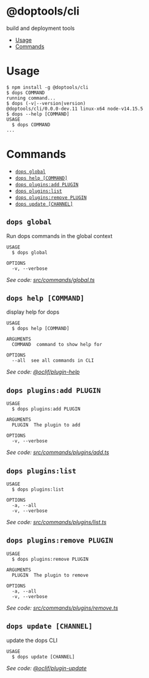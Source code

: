 @doptools/cli
=========

build and deployment tools


<!-- toc -->
* [Usage](#usage)
* [Commands](#commands)
<!-- tocstop -->
# Usage
<!-- usage -->
```sh-session
$ npm install -g @doptools/cli
$ dops COMMAND
running command...
$ dops (-v|--version|version)
@doptools/cli/0.0.0-dev.11 linux-x64 node-v14.15.5
$ dops --help [COMMAND]
USAGE
  $ dops COMMAND
...
```
<!-- usagestop -->
# Commands
<!-- commands -->
* [`dops global`](#dops-global)
* [`dops help [COMMAND]`](#dops-help-command)
* [`dops plugins:add PLUGIN`](#dops-pluginsadd-plugin)
* [`dops plugins:list`](#dops-pluginslist)
* [`dops plugins:remove PLUGIN`](#dops-pluginsremove-plugin)
* [`dops update [CHANNEL]`](#dops-update-channel)

## `dops global`

Run dops commands in the global context

```
USAGE
  $ dops global

OPTIONS
  -v, --verbose
```

_See code: [src/commands/global.ts](https://github.com/doptools/cli/blob/v0.0.0-dev.11/src/commands/global.ts)_

## `dops help [COMMAND]`

display help for dops

```
USAGE
  $ dops help [COMMAND]

ARGUMENTS
  COMMAND  command to show help for

OPTIONS
  --all  see all commands in CLI
```

_See code: [@oclif/plugin-help](https://github.com/oclif/plugin-help/blob/v3.2.2/src/commands/help.ts)_

## `dops plugins:add PLUGIN`

```
USAGE
  $ dops plugins:add PLUGIN

ARGUMENTS
  PLUGIN  The plugin to add

OPTIONS
  -v, --verbose
```

_See code: [src/commands/plugins/add.ts](https://github.com/doptools/cli/blob/v0.0.0-dev.11/src/commands/plugins/add.ts)_

## `dops plugins:list`

```
USAGE
  $ dops plugins:list

OPTIONS
  -a, --all
  -v, --verbose
```

_See code: [src/commands/plugins/list.ts](https://github.com/doptools/cli/blob/v0.0.0-dev.11/src/commands/plugins/list.ts)_

## `dops plugins:remove PLUGIN`

```
USAGE
  $ dops plugins:remove PLUGIN

ARGUMENTS
  PLUGIN  The plugin to remove

OPTIONS
  -a, --all
  -v, --verbose
```

_See code: [src/commands/plugins/remove.ts](https://github.com/doptools/cli/blob/v0.0.0-dev.11/src/commands/plugins/remove.ts)_

## `dops update [CHANNEL]`

update the dops CLI

```
USAGE
  $ dops update [CHANNEL]
```

_See code: [@oclif/plugin-update](https://github.com/oclif/plugin-update/blob/v1.3.10/src/commands/update.ts)_
<!-- commandsstop -->
